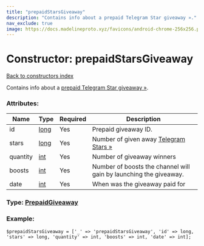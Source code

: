 ```yaml
---
title: "prepaidStarsGiveaway"
description: "Contains info about a prepaid Telegram Star giveaway »."
nav_exclude: true
image: https://docs.madelineproto.xyz/favicons/android-chrome-256x256.png
---
```

# Constructor: prepaidStarsGiveaway  
[Back to constructors index](/API_docs/constructors/index.html)



Contains info about a [prepaid Telegram Star giveaway »](https://core.telegram.org/api/giveaways#star-giveaways).

### Attributes:

| Name     |    Type       | Required | Description |
|----------|---------------|----------|-------------|
|id|[long](/API_docs/types/long.html) | Yes|Prepaid giveaway ID.|
|stars|[long](/API_docs/types/long.html) | Yes|Number of given away [Telegram Stars »](https://core.telegram.org/api/stars)|
|quantity|[int](/API_docs/types/int.html) | Yes|Number of giveaway winners|
|boosts|[int](/API_docs/types/int.html) | Yes|Number of boosts the channel will gain by launching the giveaway.|
|date|[int](/API_docs/types/int.html) | Yes|When was the giveaway paid for|



### Type: [PrepaidGiveaway](/API_docs/types/PrepaidGiveaway.html)


### Example:

```
$prepaidStarsGiveaway = ['_' => 'prepaidStarsGiveaway', 'id' => long, 'stars' => long, 'quantity' => int, 'boosts' => int, 'date' => int];
```  
